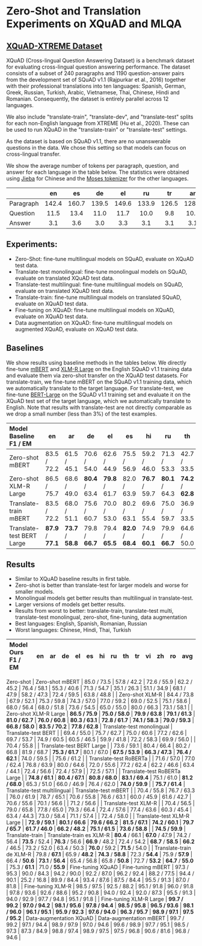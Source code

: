 # Zero-Shot and Translation Experiments on XQuAD and MLQA

## [XQuAD-XTREME Dataset](https://huggingface.co/datasets/juletxara/xquad_xtreme)

XQuAD (Cross-lingual Question Answering Dataset) is a benchmark dataset for evaluating cross-lingual question answering
performance. The dataset consists of a subset of 240 paragraphs and 1190 question-answer pairs from the development set
of SQuAD v1.1 (Rajpurkar et al., 2016) together with their professional translations into ten languages: Spanish, German,
Greek, Russian, Turkish, Arabic, Vietnamese, Thai, Chinese, Hindi and Romanian. Consequently, the dataset is entirely parallel across 12 languages.

We also include "translate-train", "translate-dev", and "translate-test"
splits for each non-English language from XTREME (Hu et al., 2020). These can be used to run XQuAD in the "translate-train" or "translate-test" settings.

As the dataset is based on SQuAD v1.1, there are no unanswerable questions in the data. We chose this
setting so that models can focus on cross-lingual transfer.

We show the average number of tokens per paragraph, question, and answer for each language in the
table below. The statistics were obtained using [Jieba](https://github.com/fxsjy/jieba) for Chinese
and the [Moses tokenizer](https://github.com/moses-smt/mosesdecoder/blob/master/scripts/tokenizer/tokenizer.perl)
for the other languages. 

|           |   en  |   es  |   de  |   el  |   ru  |   tr  |   ar  |   vi  |   th  |   zh  |   hi  |
|-----------|:-----:|:-----:|:-----:|:-----:|:-----:|:-----:|:-----:|:-----:|:-----:|:-----:|:-----:|
| Paragraph | 142.4 | 160.7 | 139.5 | 149.6 | 133.9 | 126.5 | 128.2 | 191.2 | 158.7 | 147.6 | 232.4 |
| Question  |  11.5 |  13.4 |  11.0 |  11.7 |  10.0 |  9.8  |  10.7 |  14.8 |  11.5 |  10.5 |  18.7 |
| Answer    |  3.1  |  3.6  |  3.0  |  3.3  |  3.1  |  3.1  |  3.1  |  4.5  |  4.1  |  3.5  |  5.6  |

## Experiments:
* Zero-Shot: fine-tune multilingual models on
SQuAD, evaluate on XQuAD test data.
* Translate-test monolingual: fine-tune
monolingual models on SQuAD, evaluate on
translated XQuAD test data.
* Translate-test multilingual: fine-tune
multilingual models on SQuAD, evaluate on
translated XQuAD test data.
* Translate-train: fine-tune multilingual models on
translated SQuAD, evaluate on XQuAD test data.
* Fine-tuning on XQuAD: fine-tune multilingual
models on XQuAD, evaluate on XQuAD test
data.
* Data augmentation on XQuAD: fine-tune
multilingual models on augmented XQuAD,
evaluate on XQuAD test data.

## Baselines

We show results using baseline methods in the tables below. We directly fine-tune [mBERT](https://github.com/google-research/bert/blob/master/multilingual.md)
and [XLM-R Large](https://arxiv.org/abs/1911.02116) on the English SQuAD v1.1 training data
and evaluate them via zero-shot transfer on the XQuAD test datasets. For translate-train, 
we fine-tune mBERT on the SQuAD v1.1 training data, which we automatically translate
to the target language. For translate-test, we fine-tune [BERT-Large](https://arxiv.org/abs/1810.04805)
on the SQuAD v1.1 training set and evaluate it on the XQuAD test set of the target language,
which we automatically translate to English. Note that results with translate-test are not directly
comparable as we drop a small number (less than 3%) of the test examples.

| Model Baseline F1 / EM                | en   | ar   | de   | el   | es   | hi   | ru   | th   | tr   | vi   | zh   | ro   | avg  |
|:-----------------------|------|------|------|------|------|------|------|------|------|------|------|------|------|
| Zero-shot mBERT                 | 83.5 / 72.2 | 61.5 / 45.1 | 70.6 / 54.0 | 62.6 / 44.9 | 75.5 / 56.9 | 59.2 / 46.0 | 71.3 / 53.3 | 42.7 / 33.5 | 55.4 / 40.1 | 69.5 / 49.6 | 58.0 / 48.3 | 72.7 / 59.9 | 65.2 / 50.3 |
| Zero-shot XLM-R Large           | 86.5 / 75.7 | 68.6 / 49.0 | **80.4** / 63.4 | **79.8** / 61.7 | 82.0 / 63.9 | **76.7** / 59.7 | **80.1** / 64.3 | **74.2** / **62.8** | **75.9** / **59.3** | **79.1** / 59.0 | 59.3 / 50.0 | **83.6** / **69.7** | **77.2** / 61.5 |
| Translate-train mBERT | 83.5 / 72.2 | 68.0 / 51.1 | 75.6 / 60.7 | 70.0 / 53.0 | 80.2 / 63.1 | 69.6 / 55.4 | 75.0 / 59.7 | 36.9 / 33.5 | 68.9 / 54.8 | 75.6 / 56.2 | 66.2 / 56.6 |   | 70.0 / 56.0 |
| Translate-test BERT Large | **87.9** / **77.1** | **73.7** / **58.8** | 79.8 / **66.7** | 79.4 / **65.5** | **82.0** / **68.4**| 74.9 / **60.1** | 79.9 / **66.7** | 64.6 / 50.0 | 67.4 / 49.6 | 76.3 / **61.5** | **73.7** / **59.1** |     | 76.3 / **62.1** |

## Results

* Similar to XQuAD baseline results in first table.
* Zero-shot is better than translate-test for larger models and worse for smaller models.
* Monolingual models get better results than multilingual in translate-test.
* Larger versions of models get better results.
* Results from worst to better: translate-train, translate-test multi, translate-test monolingual, zero-shot, fine-tuning, data augmentation
* Best languages: English, Spanish, Romanian, Russian
* Worst languages: Chinese, Hindi, Thai, Turkish

| Model Ours F1 / EM                            | en          | ar          | de          | el          | es          | hi          | ru          | th          | tr          | vi          | zh          | ro          | avg         |
|:-----------------------------|------------|------------|------------|------------|------------|------------|------------|------------|------------|------------|------------|------------|------------|
Zero-shot
| Zero-shot mBERT              | 85.0 / 73.5 | 57.8 / 42.2 | 72.6 / 55.9 | 62.2 / 45.2 | 76.4 / 58.1 | 55.3 / 40.6 | 71.3 / 54.7 | 35.1 / 26.3 | 51.1 / 34.9 | 68.1 / 47.9 | 58.2 / 47.3 | 72.4 / 59.5 | 63.8 / 48.8 |
| Zero-shot XLM-R              | 84.4 / 73.8 | 67.9 / 52.1 | 75.3 / 59.8 | 74.3 / 57.0 | 77.0 / 59.2 | 69.0 / 52.5 | 75.1 / 58.6 | 68.0 / 56.4 | 68.0 / 51.8 | 73.6 / 54.5 | 65.0 / 55.0 | 80.0 / 66.3 | 73.1 / 58.1 |
| Zero-shot XLM-R Large        | **86.5 / 75.9** | **75.0 / 58.0** | **79.9 / 63.8** | **79.1 / 61.3** | **81.0 / 62.7** | **76.0 / 60.8** | **80.3 / 63.1** | **72.8 / 61.7** | **74.1 / 58.3** | **79.0 / 59.3** | **66.8 / 58.0** | **83.5 / 70.2** | **77.8 / 62.8** |
Translate-test monolingual
| Translate-test BERT          |         | 69.4 / 55.0 | 75.7 / 62.7 | 75.0 / 60.6 | 77.2 / 62.6 | 69.7 / 53.7 | 74.9 / 60.5 | 60.5 / 46.5 | 59.9 / 41.8 | 72.2 / 58.3 | 69.9 / 56.0 |         | 70.4 / 55.8 |
| Translate-test BERT Large    |         | 73.6 / 59.1 | 80.4 / 66.4 | 80.2 / 66.8 | 81.9 / 68.7 | **75.3 / 61.7** | 80.1 / 67.0 | **67.5 / 53.9** | **66.3 / 47.3** | **76.4 / 62.1** | 74.0 / 59.5 |         | 75.6 / 61.2 |
| Translate-test RoBERTa       |         | 71.6 / 57.0 | 77.0 / 62.4 | 76.8 / 63.9 | 80.0 / 64.6 | 72.0 / 55.6 | 77.2 / 62.4 | 62.2 / 46.6 | 63.4 / 44.1 | 72.4 / 56.6 | 72.4 / 57.9 |         | 72.5 / 57.1 |
| Translate-test RoBERTa Large |         | **74.8 / 61.1** | **80.4 / 67.1** | **80.8 / 68.0** | **83.1 / 69.4** | 75.1 / 61.0 | **81.2 / 68.0** | 65.3 / 51.0 | 66.0 / 46.9 | 76.4 / 62.0 | **74.0 / 59.9** |         | **75.7 / 61.4** |
Translate-test multilingual
| Translate-test mBERT         |         | 70.4 / 55.8 | 76.7 / 63.3 | 76.0 / 61.9 | 78.7 / 65.1 | 70.6 / 55.8 | 76.6 / 63.1 | 60.0 / 45.9 | 61.6 / 42.7 | 70.6 / 55.6 | 70.1 / 56.6 |         | 71.2 / 56.6 |
| Translate-test XLM-R         |         | 70.4 / 56.5 | 79.0 / 65.8 | 77.8 / 65.0 | 79.3 / 66.4 | 72.4 / 57.6 | 77.4 / 63.6 | 60.3 / 45.4 | 63.4 / 44.3 | 73.0 / 58.4 | 71.1 / 57.4 |         | 72.4 / 58.0 |
| Translate-test XLM-R Large   |         | **72.9 / 59.1** | **80.1 / 66.6** | **79.6 / 66.2** | **81.5 / 67.1** | **74.2 / 60.1** | **79.7 / 65.7** | **61.7 / 46.0** | **66.2 / 48.2** | **75.1 / 61.5** | **73.6 / 58.8** |         | **74.5 / 59.9** |
Translate-train
| Translate-train es XLM-R     | **80.4** / 66.1 | **67.0** / 47.9 | 74.2 / 56.4 | **73.5** / 52.4 | **76.3** / 56.6 | **66.9** / 48.2 | 72.4 / 54.2 | **68.7** / **58.5** | **66.2** / 46.5 | 73.2 / 52.0 | 63.4 / 50.3 | **76.0** / 59.2 | **71.5** / 54.0 |
| Translate-train de XLM-R     | 79.8 / **67.1** | 65.9 / **48.2** | **74.3** / **58.8** | 72.3 / **54.4** | 75.9 / **57.9** | 66.4 / **50.6** | **73.1** / **56.4** | 65.4 / 56.8 | 65.8 / **50.8** | 72.7 / **53.2** | **64.7** / **55.0** | 75.3 / **61.1** | 71.0 / **55.9** |
Fine-tuning XQuAD
| Fine-tuning mBERT            | 97.3 / 95.3 | 90.0 / 84.3 | 94.2 / 90.0 | 92.2 / 87.0 | 96.2 / 92.4 | 88.2 / 77.5 | 94.4 / 90.1 | 25.2 / 16.8 | 89.9 / 84.4 | 93.4 / 87.6 | 87.5 / 84.4 | 95.5 / 91.3 | 87.0 / 81.8 |
| Fine-tuning XLM-R            | 98.5 / 97.5 | 92.5 / 88.2 | 95.1 / 91.8 | 96.0 / 91.8 | 97.8 / 93.6 | 92.6 / 88.6 | 95.2 / 90.8 | 94.0 / 92.4 | 92.0 / 87.3 | 95.5 / 91.3 | 94.0 / 92.9 | 97.7 / 94.8 | 95.1 / 91.8 |
| Fine-tuning XLM-R Large      | **99.7 / 99.2** | **97.0 / 94.2** | **98.1 / 95.6** | **97.8 / 94.4** | **98.5 / 95.8** | **96.5 / 93.6** | **98.1 / 96.0** | **96.1 / 95.1** | **95.9 / 92.3** | **97.6 / 94.0** | **96.3 / 95.7** | **98.9 / 97.1** | **97.5 / 95.2** |
Data-augmentation XQuAD
| Data-augmentation mBERT      | 99.7 / 99.2 | 97.1 / 94.4 | 98.9 / 97.9 | 97.0 / 94.6 | 99.6 / 98.9 | 97.7 / 95.1 | 98.5 / 97.3 | 87.3 / 84.9 | 98.8 / 97.4 | 98.9 / 97.5 | 97.5 / 96.8 | 90.6 / 81.6 | 96.8 / 94.6 |